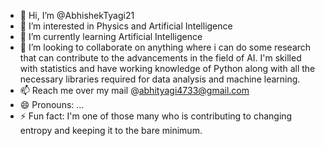 - 👋 Hi, I’m @AbhishekTyagi21
- 👀 I’m interested in Physics and Artificial Intelligence
- 🌱 I’m currently learning Artificial Intelligence
- 💞️ I’m looking to collaborate on anything where i can do some research that can contribute to the advancements in the field of AI. I'm skilled with statistics and have working knowledge of Python along with all the necessary libraries required for data analysis and machine learning.
- 📫 Reach me over my mail @abhityagi4733@gmail.com 
- 😄 Pronouns: ...
- ⚡ Fun fact: I'm one of those many who is contributing to changing entropy and keeping it to the bare minimum.

<!---
AbhishekTyagi21/AbhishekTyagi21 is a ✨ special ✨ repository because its `README.md` (this file) appears on your GitHub profile.
You can click the Preview link to take a look at your changes.
--->
